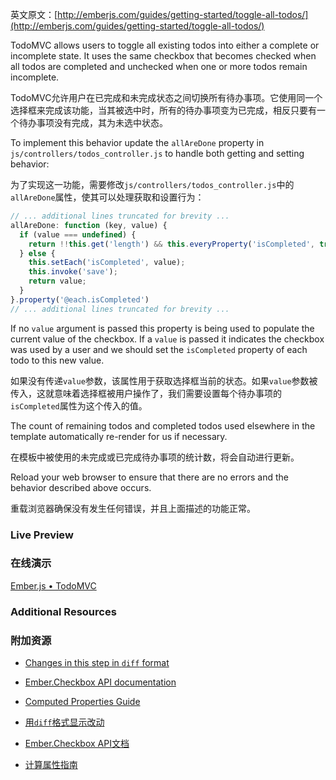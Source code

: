 英文原文：[http://emberjs.com/guides/getting-started/toggle-all-todos/](http://emberjs.com/guides/getting-started/toggle-all-todos/)

TodoMVC allows users to toggle all existing todos into either a complete or incomplete state. It uses the same checkbox that becomes checked when all todos are completed and unchecked when one or more todos remain incomplete.

TodoMVC允许用户在已完成和未完成状态之间切换所有待办事项。它使用同一个选择框来完成该功能，当其被选中时，所有的待办事项变为已完成，相反只要有一个待办事项没有完成，其为未选中状态。

To implement this behavior update the `allAreDone` property in `js/controllers/todos_controller.js` to handle both getting and setting behavior:

为了实现这一功能，需要修改`js/controllers/todos_controller.js`中的`allAreDone`属性，使其可以处理获取和设置行为：

```javascript
// ... additional lines truncated for brevity ...
allAreDone: function (key, value) {
  if (value === undefined) {
    return !!this.get('length') && this.everyProperty('isCompleted', true);
  } else {
    this.setEach('isCompleted', value);
    this.invoke('save');
    return value;
  }
}.property('@each.isCompleted')
// ... additional lines truncated for brevity ...
```

If no `value` argument is passed this property is being used to populate the current value of the checkbox. If a `value` is passed it indicates the checkbox was used by a user and we should set the `isCompleted` property of each todo to this new value.

如果没有传递`value`参数，该属性用于获取选择框当前的状态。如果`value`参数被传入，这就意味着选择框被用户操作了，我们需要设置每个待办事项的`isCompleted`属性为这个传入的值。

The count of remaining todos and completed todos used elsewhere in the template automatically re-render for us if necessary.

在模板中被使用的未完成或已完成待办事项的统计数，将会自动进行更新。

Reload your web browser to ensure that there are no errors and the behavior described above occurs. 

重载浏览器确保没有发生任何错误，并且上面描述的功能正常。

### Live Preview

### 在线演示

<a class="jsbin-embed" href="http://jsbin.com/AViZATE/1/embed?live">Ember.js • TodoMVC</a><script src="http://static.jsbin.com/js/embed.js"></script>

### Additional Resources

### 附加资源

  * [Changes in this step in `diff` format](https://github.com/emberjs/quickstart-code-sample/commit/47b289bb9f669edaa39abd971f5e884142988663)
  * [Ember.Checkbox API documentation](/api/classes/Ember.Checkbox.html)
  * [Computed Properties Guide](/guides/object-model/computed-properties/)

  * [用`diff`格式显示改动](https://github.com/emberjs/quickstart-code-sample/commit/47b289bb9f669edaa39abd971f5e884142988663)
  * [Ember.Checkbox API文档](/api/classes/Ember.Checkbox.html)
  * [计算属性指南](/guides/object-model/computed-properties/)

